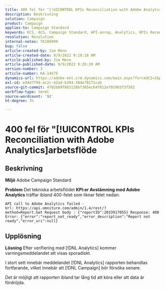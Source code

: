 ```yaml
---
title: 400 fel för "[!UICONTROL KPIs Reconciliation with Adobe Analytics]arbetsflöde
description: Beskrivning
solution: Campaign
product: Campaign
applies-to: Campaign Standard
keywords: KCS, ACS, Campaign Standard, API-anrop, Analytics, KPIs Reconnection with Adobe Analytics, 400 error
resolution: Resolution
internal-notes: TK186999
bug: false
article-created-by: Jim Menn
article-created-date: 9/9/2022 9:18:18 AM
article-published-by: Jim Menn
article-published-date: 9/9/2022 9:26:39 AM
version-number: 3
article-number: KA-14575
dynamics-url: https://adobe-ent.crm.dynamics.com/main.aspx?forceUCI=1&pagetype=entityrecord&etn=knowledgearticle&id=90e43d53-2030-ed11-9db1-0022480866ad
exl-id: e9447f98-ac2c-42ad-b394-38de78171cab
source-git-commit: 4702b69f883128bf305ec64f012ef01903f3f582
workflow-type: tm+mt
source-wordcount: '92'
ht-degree: 3%

---
```


# 400 fel för &quot;[!UICONTROL KPIs Reconciliation with Adobe Analytics]arbetsflöde

## Beskrivning


<b>Miljö</b>
Adobe Campaign Standard

<b>Problem</b>
Det tekniska arbetsflödet <b>KPI:er Avstämning med Adobe Analytics</b> träffar ibland 400-felet som liknar felet nedan:

```
API call to Adobe Analytics failed - Url: https://api.omniture.com/admin/1.4/rest/?method=Report.Get Request body : {"reportID":2033917055} Response: 400 Error: {"error":"report_not_ready","error_description":"Report not ready","error_uri":null}
```

## Upplösning


<b>Lösning</b>
Efter verifiering med [!DNL Analytics] kommer varningsmeddelandet att visas sporadiskt.

I stort sett innebär meddelandet [!DNL Analytics] rapporten behandlas fortfarande, vilket innebär att [!DNL Campaign] bör försöka senare.

Det är möjligt att rapporten ibland tar lång tid att köra eller att data är fördröjda.
